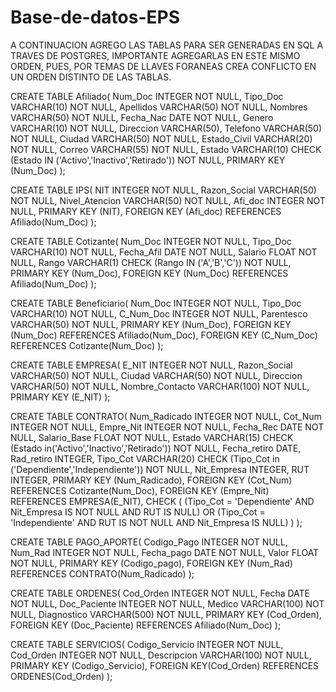 # Base-de-datos-EPS
A CONTINUACION AGREGO LAS TABLAS PARA SER GENERADAS EN SQL A TRAVES DE POSTGRES, IMPORTANTE AGREGARLAS EN ESTE MISMO ORDEN, PUES, POR TEMAS DE LLAVES FORANEAS CREA CONFLICTO EN UN ORDEN DISTINTO DE LAS TABLAS.

CREATE TABLE Afiliado(
Num_Doc INTEGER NOT NULL,
Tipo_Doc VARCHAR(10) NOT NULL,
Apellidos VARCHAR(50) NOT NULL,
Nombres VARCHAR(50) NOT NULL,
Fecha_Nac DATE NOT NULL,
Genero VARCHAR(10) NOT NULL,
Direccion VARCHAR(50),
Telefono VARCHAR(50) NOT NULL,
Ciudad VARCHAR(50) NOT NULL,
Estado_Civil VARCHAR(20) NOT NULL,
Correo VARCHAR(55) NOT NULL, 
Estado VARCHAR(10) CHECK (Estado IN ('Activo','Inactivo','Retirado')) NOT NULL,
PRIMARY KEY (Num_Doc)
);

CREATE TABLE IPS(
NIT INTEGER NOT NULL,
Razon_Social VARCHAR(50) NOT NULL,
Nivel_Atencion VARCHAR(50) NOT NULL,
Afi_doc INTEGER NOT NULL,
PRIMARY KEY (NIT),
FOREIGN KEY (Afi_doc) REFERENCES Afiliado(Num_Doc)
);

CREATE TABLE Cotizante( 
Num_Doc INTEGER NOT NULL,
Tipo_Doc VARCHAR(10) NOT NULL,
Fecha_Afil DATE NOT NULL,
Salario FLOAT NOT NULL,
Rango VARCHAR(1) CHECK (Rango IN ('A','B','C')) NOT NULL,
PRIMARY KEY (Num_Doc),
FOREIGN KEY (Num_Doc) REFERENCES Afiliado(Num_Doc)
);

CREATE TABLE Beneficiario(
Num_Doc INTEGER NOT NULL,
Tipo_Doc VARCHAR(10) NOT NULL,
C_Num_Doc INTEGER NOT NULL,
Parentesco VARCHAR(50) NOT NULL,
PRIMARY KEY (Num_Doc),
FOREIGN KEY (Num_Doc) REFERENCES Afiliado(Num_Doc),
FOREIGN KEY (C_Num_Doc) REFERENCES Cotizante(Num_Doc)
);

CREATE TABLE EMPRESA(
E_NIT INTEGER NOT NULL,
Razon_Social VARCHAR(50) NOT NULL,
Ciudad VARCHAR(50) NOT NULL,
Direccion VARCHAR(50) NOT NULL,
Nombre_Contacto VARCHAR(100) NOT NULL,
PRIMARY KEY (E_NIT)
);

CREATE TABLE CONTRATO(
Num_Radicado INTEGER NOT NULL,
Cot_Num INTEGER NOT NULL,
Empre_Nit INTEGER NOT NULL,
Fecha_Rec DATE NOT NULL,
Salario_Base FLOAT NOT NULL,
Estado VARCHAR(15) CHECK (Estado in('Activo','Inactivo','Retirado')) NOT NULL,
Fecha_retiro DATE,
Rad_retiro INTEGER,
Tipo_Cot VARCHAR(20) CHECK (Tipo_Cot in ('Dependiente','Independiente')) NOT NULL,
Nit_Empresa INTEGER,
RUT INTEGER,
PRIMARY KEY (Num_Radicado),
FOREIGN KEY (Cot_Num) REFERENCES Cotizante(Num_Doc),
FOREIGN KEY (Empre_Nit) REFERENCES EMPRESA(E_NIT),
CHECK (
	(Tipo_Cot = 'Dependiente' AND Nit_Empresa IS NOT NULL AND RUT IS NULL) OR
	(Tipo_Cot = 'Independiente' AND RUT IS NOT NULL AND Nit_Empresa IS NULL)
   )
);

CREATE TABLE PAGO_APORTE(
Codigo_Pago INTEGER NOT NULL,
Num_Rad INTEGER NOT NULL,
Fecha_pago DATE NOT NULL,
Valor FLOAT NOT NULL,
PRIMARY KEY (Codigo_pago),
FOREIGN KEY (Num_Rad) REFERENCES CONTRATO(Num_Radicado)
);

CREATE TABLE ORDENES(
Cod_Orden INTEGER NOT NULL,
Fecha DATE NOT NULL,
Doc_Paciente INTEGER NOT NULL,
Medico VARCHAR(100) NOT NULL,
Diagnostico VARCHAR(500) NOT NULL,
PRIMARY KEY (Cod_Orden),
FOREIGN KEY (Doc_Paciente) REFERENCES Afiliado(Num_Doc)
);

CREATE TABLE SERVICIOS(
Codigo_Servicio INTEGER NOT NULL,
Cod_Orden INTEGER NOT NULL,
Descripcion VARCHAR(100) NOT NULL,
PRIMARY KEY (Codigo_Servicio),
FOREIGN KEY(Cod_Orden) REFERENCES ORDENES(Cod_Orden)
);
